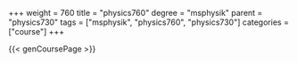 +++
weight = 760
title = "physics760"
degree = "msphysik"
parent = "physics730"
tags = ["msphysik", "physics760", "physics730"]
categories = ["course"]
+++

{{< genCoursePage >}}
